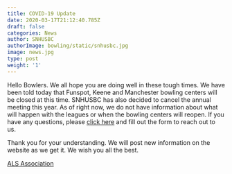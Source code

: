 ```yaml
---
title: COVID-19 Update
date: 2020-03-17T21:12:40.785Z
draft: false
categories: News
author: SNHUSBC
authorImage: bowling/static/snhusbc.jpg
image: news.jpg
type: post
weight: '1'
---
```

<p>Hello Bowlers.  We all hope you are doing well in these tough times.  We have been told today that Funspot,
Keene and Manchester bowling centers will be closed at this time.  SNHUSBC has also decided to cancel the annual 
meeting this year.  As of right now, we do not have information about what will happen with the leagues or when
the bowling centers will reopen.  If you have any questions, please <a href = "https://snhusbc.com/contact/"> click here</a>
and fill out the form to reach out to us.  </p>
<p>Thank you for your understanding.  We will post new information on the website as we get it.  We wish you all the best.</p>

<a href="index.pdf" target="blank">ALS Association</a>
